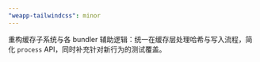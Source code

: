 ```yaml
---
"weapp-tailwindcss": minor
---
```


重构缓存子系统与各 bundler 辅助逻辑：统一在缓存层处理哈希与写入流程，简化 `process` API，同时补充针对新行为的测试覆盖。
